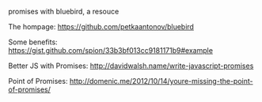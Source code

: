 promises with bluebird, a resouce

The hompage: https://github.com/petkaantonov/bluebird

Some benefits: https://gist.github.com/spion/33b3bf013cc9181171b9#example

Better JS with Promises: http://davidwalsh.name/write-javascript-promises

Point of Promises: http://domenic.me/2012/10/14/youre-missing-the-point-of-promises/




